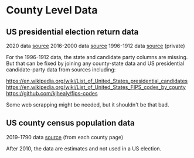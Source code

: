 # County Level Data

## US presidential election return data

2020 data [source](https://www.kaggle.com/unanimad/us-election-2020?select=president_county_candidate.csv)
2016-2000 data [source](https://dataverse.harvard.edu/dataset.xhtml?persistentId=doi:10.7910/DVN/VOQCHQ)
1996-1912 data [source](https://uselectionatlas.org/BOTTOM/store_data.php) (private)

For the 1996-1912 data, the state and candidate party columns are missing. But that can be fixed by joining any county-state data and US presidential candidate-party data from sources including:

https://en.wikipedia.org/wiki/List_of_United_States_presidential_candidates 
https://en.wikipedia.org/wiki/List_of_United_States_FIPS_codes_by_county 
https://github.com/kjhealy/fips-codes 

Some web scrapping might be needed, but it shouldn't be that bad.

## US county census population data

2019-1790 data [source](https://en.wikipedia.org/wiki/List_of_United_States_counties_and_county_equivalents) (from each county page)

After 2010, the data are estimates and not used in a US election.
